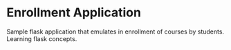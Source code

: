 # Enrollment Application
Sample flask application that emulates in enrollment of courses by students. 
Learning flask concepts.
